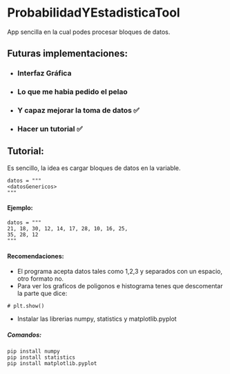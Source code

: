 # ProbabilidadYEstadisticaTool
App sencilla en la cual podes procesar bloques de datos.

## Futuras implementaciones:
- ### Interfaz Gráfica
- ### Lo que me habia pedido el pelao
- ### Y capaz mejorar la toma de datos ✅
- ### Hacer un tutorial ✅

## Tutorial:
Es sencillo, la idea es cargar bloques de datos en la variable.
```
datos = """
<datosGenericos>
"""
```
#### Ejemplo:
```
datos = """
21, 18, 30, 12, 14, 17, 28, 10, 16, 25,
35, 28, 12
"""
```
#### Recomendaciones:
- El programa acepta datos tales como 1,2,3 y separados con un espacio, otro formato no.
- Para ver los graficos de poligonos e histograma tenes que descomentar la parte que dice:
```
# plt.show()
```
- Instalar las librerias numpy, statistics y matplotlib.pyplot
##### Comandos:
```
pip install numpy
pip install statistics
pip install matplotlib.pyplot
```
